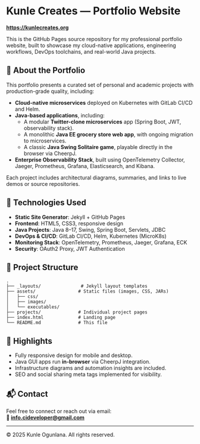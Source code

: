 # Kunle Creates — Portfolio Website

**https://kunlecreates.org**

This is the GitHub Pages source repository for my professional portfolio website, built to showcase my cloud-native applications, engineering workflows, DevOps toolchains, and real-world Java projects.

## 🔎 About the Portfolio

This portfolio presents a curated set of personal and academic projects with production-grade quality, including:

- **Cloud-native microservices** deployed on Kubernetes with GitLab CI/CD and Helm.
- **Java-based applications**, including:
  - A modular **Twitter-clone microservices** app (Spring Boot, JWT, observability stack).
  - A monolithic **Java EE grocery store web app**, with ongoing migration to microservices.
  - A classic **Java Swing Solitaire game**, playable directly in the browser via CheerpJ.
- **Enterprise Observability Stack**, built using OpenTelemetry Collector, Jaeger, Prometheus, Grafana, Elasticsearch, and Kibana.

Each project includes architectural diagrams, summaries, and links to live demos or source repositories.

## 🚀 Technologies Used

- **Static Site Generator**: Jekyll + GitHub Pages
- **Frontend**: HTML5, CSS3, responsive design
- **Java Projects**: Java 8–17, Swing, Spring Boot, Servlets, JDBC
- **DevOps & CI/CD**: GitLab CI/CD, Helm, Kubernetes (MicroK8s)
- **Monitoring Stack**: OpenTelemetry, Prometheus, Jaeger, Grafana, ECK
- **Security**: OAuth2 Proxy, JWT Authentication

## 📁 Project Structure

```
.
├── _layouts/               # Jekyll layout templates
├── assets/                # Static files (images, CSS, JARs)
│   ├── css/
│   ├── images/
│   └── executables/
├── projects/              # Individual project pages
├── index.html             # Landing page
└── README.md              # This file
```

## 🧩 Highlights

- Fully responsive design for mobile and desktop.
- Java GUI apps run **in-browser** via CheerpJ integration.
- Infrastructure diagrams and automation insights are included.
- SEO and social sharing meta tags implemented for visibility.

## 📬 Contact

Feel free to connect or reach out via email:  
**📧 info.cideveloper@gmail.com**

---

© 2025 Kunle Ogunlana. All rights reserved.
